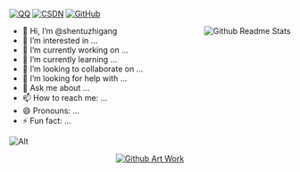 
[![QQ](https://img.shields.io/badge/QQ-1600337300-67ab82?logo=Tencent-QQ)](tencent://message/?uin=1600337300)
[![CSDN](https://img.shields.io/badge/CSDN-Starzkg-67ab82?logo=bloglovin)](https://shentuzhigang.blog.csdn.net)
[![GitHub](https://img.shields.io/badge/GitHub-shentuzhigang-67ab82?logo=github)](https://github.com/shentuzhigang/)

<a href="https://github.com/shentuzhigang">
    <img style="float: right" align='right' src="https://github-readme-stats.vercel.app/api?username=shentuzhigang&show_icons=true&&theme=dark&locale=cn" alt="Github Readme Stats">
</a>

- 👋 Hi, I’m @shentuzhigang
- 👀 I’m interested in ...
- 🔭 I’m currently working on ...
- 🌱 I’m currently learning ...
- 👯 I’m looking to collaborate on ...
- 🤔 I’m looking for help with ...
- 💬 Ask me about ...
- 📫 How to reach me: ...
- 😄 Pronouns: ...
- ⚡ Fun fact: ...

![Alt](https://repobeats.axiom.co/api/embed/b9481013ff9e40caa0f99e2910a6331eaf754bc3.svg "Repobeats analytics image")

<div align='center'>
    <a href="https://github.com/shentuzhigang">
        <img align='center' src="https://github.com/shentuzhigang/shentuzhigang/blob/main/gitartwork.svg" alt="Github Art Work">
    </a>
</div>

<!---
shentuzhigang/shentuzhigang is a ✨ special ✨ repository because its `README.md` (this file) appears on your GitHub profile.
You can click the Preview link to take a look at your changes.
--->
